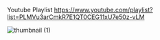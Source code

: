 Youtube Playlist
https://www.youtube.com/playlist?list=PLMVu3arCmkR7E1QT0CEG11xU7e50z-vLM

![thumbnail (1)](https://github.com/amirrahi29/ubola-cab-flutter/assets/107117774/14384bcd-7ee9-4480-828f-ecd5fccc8198)
